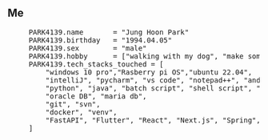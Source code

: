 ## Me
<pre>
     PARK4139.name       = "Jung Hoon Park" 
     PARK4139.birthday   = "1994.04.05"
     PARK4139.sex        = "male"  
     PARK4139.hobby      = ["walking with my dog", "make something "]
     PARK4139.tech_stacks_touched = [
         "windows 10 pro","Rasberry pi OS","ubuntu 22.04", 
         "intelliJ", "pycharm", "vs code", "notepad++", "android studio", "DBeaver", 
         "python", "java", "batch script", "shell script", "jsp", "dart", "java script"
         "oracle DB", "maria db",
         "git", "svn",
         "docker", "venv",
         "FastAPI", "Flutter", "React", "Next.js", "Spring",        
     ]
</pre>
[//]: # (로고이미지 적용예정)
